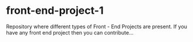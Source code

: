 # front-end-project-1
Repository where different types of Front - End Projects are present. If you have any front end project then you can contribute…
